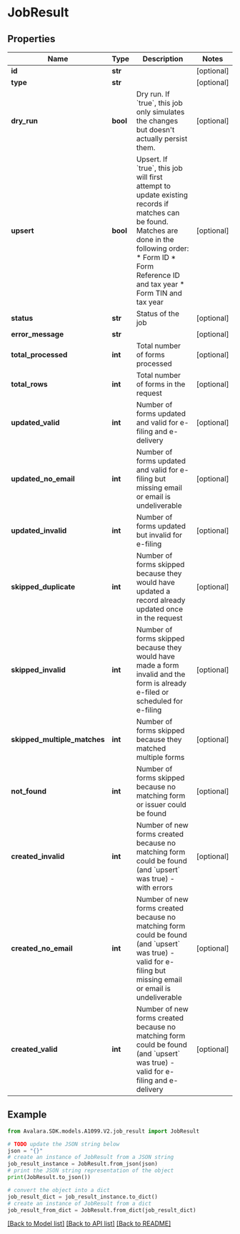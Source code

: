 # JobResult


## Properties

Name | Type | Description | Notes
------------ | ------------- | ------------- | -------------
**id** | **str** |  | [optional] 
**type** | **str** |  | [optional] 
**dry_run** | **bool** | Dry run. If &#x60;true&#x60;, this job only simulates the changes but doesn&#39;t actually persist them. | [optional] 
**upsert** | **bool** | Upsert. If &#x60;true&#x60;, this job will first attempt to update existing records if matches can be found. Matches are done in the following order:  * Form ID  * Form Reference ID and tax year  * Form TIN and tax year | [optional] 
**status** | **str** | Status of the job | [optional] 
**error_message** | **str** |  | [optional] 
**total_processed** | **int** | Total number of forms processed | [optional] 
**total_rows** | **int** | Total number of forms in the request | [optional] 
**updated_valid** | **int** | Number of forms updated and valid for e-filing and e-delivery | [optional] 
**updated_no_email** | **int** | Number of forms updated and valid for e-filing but missing email or email is undeliverable | [optional] 
**updated_invalid** | **int** | Number of forms updated but invalid for e-filing | [optional] 
**skipped_duplicate** | **int** | Number of forms skipped because they would have updated a record already updated once in the request | [optional] 
**skipped_invalid** | **int** | Number of forms skipped because they would have made a form invalid and the form is already e-filed or scheduled for e-filing | [optional] 
**skipped_multiple_matches** | **int** | Number of forms skipped because they matched multiple forms | [optional] 
**not_found** | **int** | Number of forms skipped because no matching form or issuer could be found | [optional] 
**created_invalid** | **int** | Number of new forms created because no matching form could be found (and &#x60;upsert&#x60; was true) - with errors | [optional] 
**created_no_email** | **int** | Number of new forms created because no matching form could be found (and &#x60;upsert&#x60; was true) - valid for e-filing but missing email or email is undeliverable | [optional] 
**created_valid** | **int** | Number of new forms created because no matching form could be found (and &#x60;upsert&#x60; was true) - valid for e-filing and e-delivery | [optional] 

## Example

```python
from Avalara.SDK.models.A1099.V2.job_result import JobResult

# TODO update the JSON string below
json = "{}"
# create an instance of JobResult from a JSON string
job_result_instance = JobResult.from_json(json)
# print the JSON string representation of the object
print(JobResult.to_json())

# convert the object into a dict
job_result_dict = job_result_instance.to_dict()
# create an instance of JobResult from a dict
job_result_from_dict = JobResult.from_dict(job_result_dict)
```
[[Back to Model list]](../README.md#documentation-for-models) [[Back to API list]](../README.md#documentation-for-api-endpoints) [[Back to README]](../README.md)


